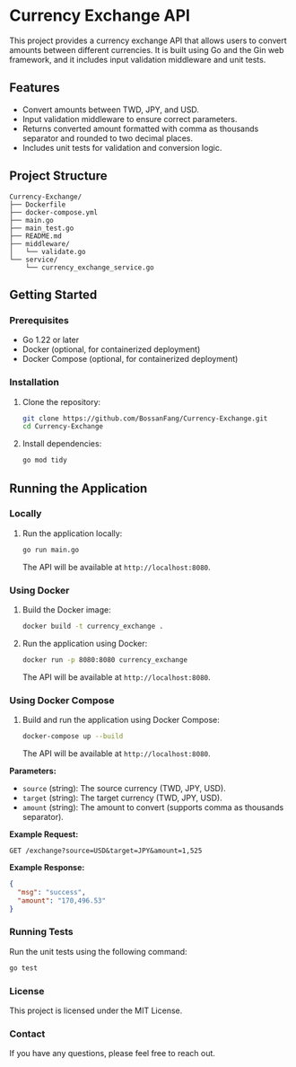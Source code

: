 # Currency Exchange API

This project provides a currency exchange API that allows users to convert amounts between different currencies. It is built using Go and the Gin web framework, and it includes input validation middleware and unit tests.

## Features

- Convert amounts between TWD, JPY, and USD.
- Input validation middleware to ensure correct parameters.
- Returns converted amount formatted with comma as thousands separator and rounded to two decimal places.
- Includes unit tests for validation and conversion logic.

## Project Structure

```
Currency-Exchange/
├── Dockerfile
├── docker-compose.yml
├── main.go
├── main_test.go
├── README.md
├── middleware/
│   └── validate.go
└── service/
    └── currency_exchange_service.go
```

## Getting Started

### Prerequisites

- Go 1.22 or later
- Docker (optional, for containerized deployment)
- Docker Compose (optional, for containerized deployment)

### Installation

1. Clone the repository:

   ```bash
   git clone https://github.com/BossanFang/Currency-Exchange.git
   cd Currency-Exchange
   ```
2. Install dependencies:

   ```bash
   go mod tidy
   ```

## Running the Application

### Locally

1. Run the application locally:

   ```bash
   go run main.go
   ```

   The API will be available at `http://localhost:8080`.

### Using Docker

1. Build the Docker image:

   ```bash
   docker build -t currency_exchange .
   ```

2. Run the application using Docker:

   ```bash
   docker run -p 8080:8080 currency_exchange
   ```

   The API will be available at `http://localhost:8080`.

### Using Docker Compose

1. Build and run the application using Docker Compose:

   ```bash
   docker-compose up --build
   ```

   The API will be available at `http://localhost:8080`.

**Parameters:**
- `source` (string): The source currency (TWD, JPY, USD).
- `target` (string): The target currency (TWD, JPY, USD).
- `amount` (string): The amount to convert (supports comma as thousands separator).

**Example Request:**

```
GET /exchange?source=USD&target=JPY&amount=1,525
```

**Example Response:**

```json
{
  "msg": "success",
  "amount": "170,496.53"
}
```

### Running Tests

Run the unit tests using the following command:

```bash
go test
```

### License

This project is licensed under the MIT License.

### Contact

If you have any questions, please feel free to reach out.

   
